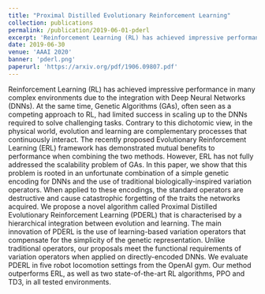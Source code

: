 ```yaml
---
title: "Proximal Distilled Evolutionary Reinforcement Learning"
collection: publications
permalink: /publication/2019-06-01-pderl
excerpt: 'Reinforcement Learning (RL) has achieved impressive performance in many complex environments due to the integration with Deep Neural Networks (DNNs). At the same time, Genetic Algorithms (GAs), often seen as a competing approach to RL, had limited success in scaling up to the DNNs required to solve challenging tasks. Contrary to this dichotomic view, in the physical world, evolution and learning are complementary processes that continuously interact. The recently proposed Evolutionary Reinforcement Learning (ERL) framework has demonstrated mutual benefits to performance when combining the two methods. However, ERL has not fully addressed the scalability problem of GAs. In this paper, we show that this problem is rooted in an unfortunate combination of a simple genetic encoding for DNNs and the use of traditional biologically-inspired variation operators. When applied to these encodings, the standard operators are destructive and cause catastrophic forgetting of the traits the networks acquired. We propose a novel algorithm called Proximal Distilled Evolutionary Reinforcement Learning (PDERL) that is characterised by a hierarchical integration between evolution and learning. The main innovation of PDERL is the use of learning-based variation operators that compensate for the simplicity of the genetic representation. Unlike traditional operators, our proposals meet the functional requirements of variation operators when applied on directly-encoded DNNs. We evaluate PDERL in five robot locomotion settings from the OpenAI gym. Our method outperforms ERL, as well as two state-of-the-art RL algorithms, PPO and TD3, in all tested environments.'
date: 2019-06-30
venue: 'AAAI 2020'
banner: 'pderl.png'
paperurl: 'https://arxiv.org/pdf/1906.09807.pdf'
---
```

Reinforcement Learning (RL) has achieved impressive performance in many complex environments due to the integration with Deep Neural Networks (DNNs). At the same time, Genetic Algorithms (GAs), often seen as a competing approach to RL, had limited success in scaling up to the DNNs required to solve challenging tasks. Contrary to this dichotomic view, in the physical world, evolution and learning are complementary processes that continuously interact. The recently proposed Evolutionary Reinforcement Learning (ERL) framework has demonstrated mutual benefits to performance when combining the two methods. However, ERL has not fully addressed the scalability problem of GAs. In this paper, we show that this problem is rooted in an unfortunate combination of a simple genetic encoding for DNNs and the use of traditional biologically-inspired variation operators. When applied to these encodings, the standard operators are destructive and cause catastrophic forgetting of the traits the networks acquired. We propose a novel algorithm called Proximal Distilled Evolutionary Reinforcement Learning (PDERL) that is characterised by a hierarchical integration between evolution and learning. The main innovation of PDERL is the use of learning-based variation operators that compensate for the simplicity of the genetic representation. Unlike traditional operators, our proposals meet the functional requirements of variation operators when applied on directly-encoded DNNs. We evaluate PDERL in five robot locomotion settings from the OpenAI gym. Our method outperforms ERL, as well as two state-of-the-art RL algorithms, PPO and TD3, in all tested environments.

